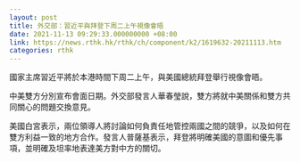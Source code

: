 ```yaml
---
layout: post
title: 外交部：習近平與拜登下周二上午視像會晤
date: 2021-11-13 09:29:33.000000000 +08:00
link: https://news.rthk.hk/rthk/ch/component/k2/1619632-20211113.htm
categories: rthk
---
```


國家主席習近平將於本港時間下周二上午，與美國總統拜登舉行視像會晤。

中美雙方分別宣布會面日期。外交部發言人華春瑩說，雙方將就中美關係和雙方共同關心的問題交換意見。

美國白宮表示，兩位領導人將討論如何負責任地管控兩國之間的競爭，以及如何在雙方利益一致的地方合作。發言人普薩基表示，拜登將明確美國的意圖和優先事項，並明確及坦率地表達美方對中方的關切。
